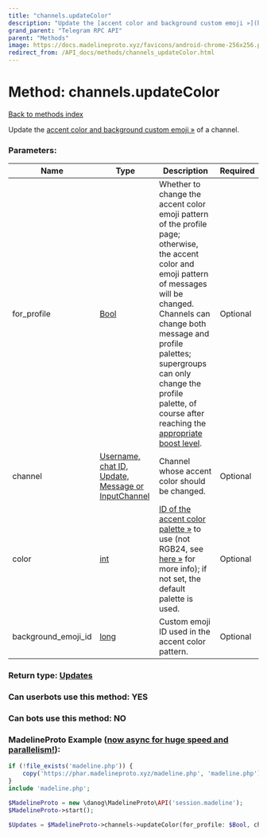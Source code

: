 ```yaml
---
title: "channels.updateColor"
description: "Update the [accent color and background custom emoji »](https://core.telegram.org/api/colors) of a channel."
grand_parent: "Telegram RPC API"
parent: "Methods"
image: https://docs.madelineproto.xyz/favicons/android-chrome-256x256.png
redirect_from: /API_docs/methods/channels_updateColor.html
---
```

# Method: channels.updateColor
[Back to methods index](index.html)



Update the [accent color and background custom emoji »](https://core.telegram.org/api/colors) of a channel.

### Parameters:

| Name     |    Type       | Description | Required |
|----------|---------------|-------------|----------|
|for\_profile|[Bool](/API_docs/types/Bool.html) | Whether to change the accent color emoji pattern of the profile page; otherwise, the accent color and emoji pattern of messages will be changed. <br>Channels can change both message and profile palettes; supergroups can only change the profile palette, of course after reaching the [appropriate boost level](https://core.telegram.org/api/colors). | Optional|
|channel|[Username, chat ID, Update, Message or InputChannel](/API_docs/types/InputChannel.html) | Channel whose accent color should be changed. | Optional|
|color|[int](/API_docs/types/int.html) | [ID of the accent color palette »](https://core.telegram.org/api/colors) to use (not RGB24, see [here »](https://core.telegram.org/api/colors) for more info); if not set, the default palette is used. | Optional|
|background\_emoji\_id|[long](/API_docs/types/long.html) | Custom emoji ID used in the accent color pattern. | Optional|


### Return type: [Updates](/API_docs/types/Updates.html)

### Can userbots use this method: **YES**

### Can bots use this method: **NO**


### MadelineProto Example ([now async for huge speed and parallelism!](https://docs.madelineproto.xyz/docs/ASYNC.html)):


```php
if (!file_exists('madeline.php')) {
    copy('https://phar.madelineproto.xyz/madeline.php', 'madeline.php');
}
include 'madeline.php';

$MadelineProto = new \danog\MadelineProto\API('session.madeline');
$MadelineProto->start();

$Updates = $MadelineProto->channels->updateColor(for_profile: $Bool, channel: $InputChannel, color: $int, background_emoji_id: $long, );
```

